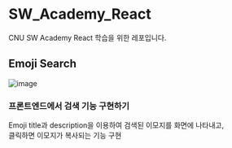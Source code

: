 # SW_Academy_React
CNU SW Academy React 학습을 위한 레포입니다.

## Emoji Search  
![image](https://user-images.githubusercontent.com/77222481/213067531-4e275cfb-e29f-47aa-8111-d5a8ac22234d.png)

### 프론트엔드에서 검색 기능 구현하기  
Emoji title과 description을 이용하여 검색된 이모지를 화면에 나타내고,  
클릭하면 이모지가 복사되는 기능 구현  
